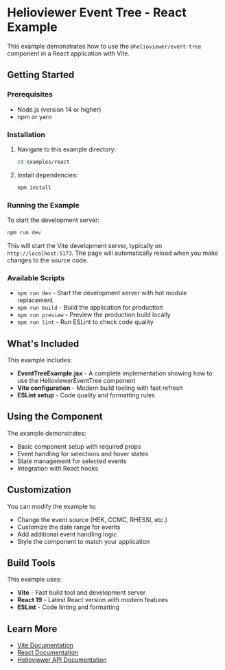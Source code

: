 # Helioviewer Event Tree - React Example

This example demonstrates how to use the `@helioviewer/event-tree` component in a React application with Vite.

## Getting Started

### Prerequisites

- Node.js (version 14 or higher)
- npm or yarn

### Installation

1. Navigate to this example directory:
   ```bash
   cd examples/react
   ```

2. Install dependencies:
   ```bash
   npm install
   ```

### Running the Example

To start the development server:

```bash
npm run dev
```

This will start the Vite development server, typically on `http://localhost:5173`. The page will automatically reload when you make changes to the source code.

### Available Scripts

- `npm run dev` - Start the development server with hot module replacement
- `npm run build` - Build the application for production
- `npm run preview` - Preview the production build locally
- `npm run lint` - Run ESLint to check code quality

## What's Included

This example includes:

- **EventTreeExample.jsx** - A complete implementation showing how to use the HelioviewerEventTree component
- **Vite configuration** - Modern build tooling with fast refresh
- **ESLint setup** - Code quality and formatting rules

## Using the Component

The example demonstrates:

- Basic component setup with required props
- Event handling for selections and hover states
- State management for selected events
- Integration with React hooks

## Customization

You can modify the example to:

- Change the event source (HEK, CCMC, RHESSI, etc.)
- Customize the date range for events
- Add additional event handling logic
- Style the component to match your application

## Build Tools

This example uses:

- **Vite** - Fast build tool and development server
- **React 19** - Latest React version with modern features
- **ESLint** - Code linting and formatting

## Learn More

- [Vite Documentation](https://vitejs.dev/)
- [React Documentation](https://react.dev/)
- [Helioviewer API Documentation](https://api.helioviewer.org/docs/)